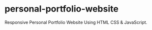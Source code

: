 # personal-portfolio-website
Responsive Personal Portfolio Website Using HTML CSS &amp; JavaScript.
